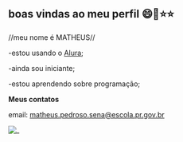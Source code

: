 ## **boas vindas ao meu perfil** 😄💙⭐⭐

//meu nome é MATHEUS//

-estou usando o [Alura](https://www.alura.com.br);

-ainda sou iniciante;

-estou aprendendo sobre programação;

**Meus contatos**

email: matheus.pedroso.sena@escola.pr.gov.br

![_](https://media1.tenor.com/m/L2C-rCoLvSUAAAAC/hu-tao.gif)
